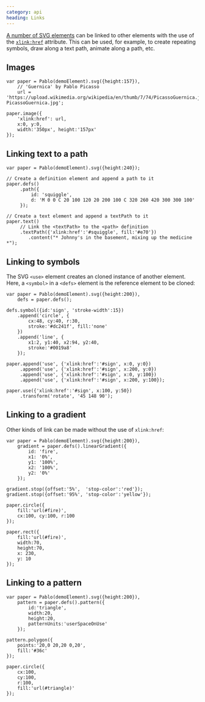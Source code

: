 ```yaml
--- 
category: api
heading: Links
---
```


[A number of SVG elements][xlink-elements] can be linked to other elements with the use of the [`xlink:href`][xlink-href] attribute. This can be used, for example, to create repeating symbols, draw along a text path, animate along a path, etc.


Images
------

    var paper = Pablo(demoElement).svg({height:157}),
        // 'Guernica' by Pablo Picasso
        url = 'https://upload.wikimedia.org/wikipedia/en/thumb/7/74/PicassoGuernica.jpg/350px-PicassoGuernica.jpg';

    paper.image({
        'xlink:href': url,
        x:0, y:0,
        width:'350px', height:'157px'
    });


Linking text to a path
----------------------

    var paper = Pablo(demoElement).svg({height:240});
    
    // Create a definition element and append a path to it
    paper.defs()
         .path({
             id: 'squiggle',
             d: 'M 0 0 C 20 100 120 20 200 100 C 320 260 420 300 300 100'
         });
         
    // Create a text element and append a textPath to it
    paper.text()
         // Link the <textPath> to the <path> definition
         .textPath({'xlink:href':'#squiggle', fill:'#e70'})
            .content("* Johnny's in the basement, mixing up the medicine *");


Linking to symbols
------------------

The SVG `<use>` element creates an cloned instance of another element. Here, a `<symbol>` in a `<defs>` element is the reference element to be cloned:

    var paper = Pablo(demoElement).svg({height:200}),
        defs = paper.defs();

    defs.symbol({id:'sign', 'stroke-width':15})
        .append('circle', {
            cx:48, cy:40, r:30,
            stroke:'#dc241f', fill:'none'
        })
        .append('line', {
            x1:2, y1:40, x2:94, y2:40,
            stroke:'#0019a8'
        });

    paper.append('use', {'xlink:href':'#sign', x:0, y:0})
         .append('use', {'xlink:href':'#sign', x:200, y:0})
         .append('use', {'xlink:href':'#sign', x:0, y:100})
         .append('use', {'xlink:href':'#sign', x:200, y:100});

    paper.use({'xlink:href':'#sign', x:100, y:50})
         .transform('rotate', '45 148 90');


Linking to a gradient
---------------------

Other kinds of link can be made without the use of `xlink:href`:

    var paper = Pablo(demoElement).svg({height:200}),
        gradient = paper.defs().linearGradient({
            id: 'fire',
            x1: '0%',
            y1: '100%',
            x2: '100%',
            y2: '0%'
        });

    gradient.stop({offset:'5%',  'stop-color':'red'});
    gradient.stop({offset:'95%', 'stop-color':'yellow'});

    paper.circle({
        fill:'url(#fire)',
        cx:100, cy:100, r:100
    });

    paper.rect({
        fill:'url(#fire)',
        width:70,
        height:70,
        x: 230,
        y: 10
    });


Linking to a pattern
--------------------

    var paper = Pablo(demoElement).svg({height:200}),
        pattern = paper.defs().pattern({
            id:'triangle',
            width:20,
            height:20,
            patternUnits:'userSpaceOnUse'
        });

    pattern.polygon({
        points:'20,0 20,20 0,20',
        fill:'#36c'
    });

    paper.circle({
        cx:100,
        cy:100,
        r:100,
        fill:'url(#triangle)'
    });


[iri]: https://developer.mozilla.org/en-US/docs/SVG/Content_type#IRI
[xlink]: https://developer.mozilla.org/en-US/docs/SVG/Attribute#XLink_attributes
[xlink-href]: https://developer.mozilla.org/en-US/docs/SVG/Attribute/xlink:href
[xlink-elements]: https://developer.mozilla.org/en-US/docs/SVG/Attribute/xlink:href#Elements